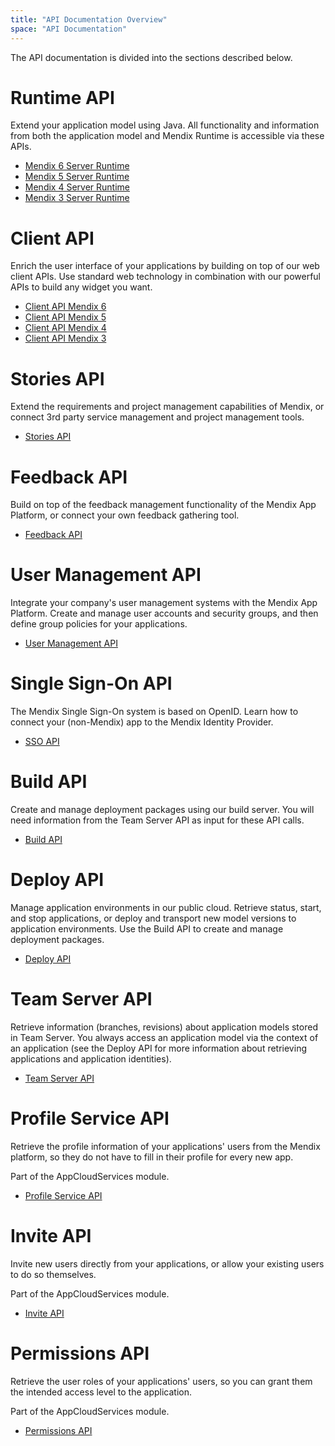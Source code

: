 ```yaml
---
title: "API Documentation Overview"
space: "API Documentation"
---
```


The API documentation is divided into the sections described below.

# Runtime API

Extend your application model using Java. All functionality and information from both the application model and Mendix Runtime is accessible via these APIs.

*   [Mendix 6 Server Runtime](https://apidocs.mendix.com/6/runtime/)
*   [Mendix 5 Server Runtime](https://apidocs.mendix.com/5/runtime/)
*   [Mendix 4 Server Runtime](https://apidocs.mendix.com/4/runtime/)
*   [Mendix 3 Server Runtime](https://apidocs.mendix.com/3/runtime/)

# Client API

Enrich the user interface of your applications by building on top of our web client APIs. Use standard web technology in combination with our powerful APIs to build any widget you want.

*   [Client API Mendix 6](https://apidocs.mendix.com/6/client/)
*   [Client API Mendix 5](https://apidocs.mendix.com/5/client/)
*   [Client API Mendix 4](https://apidocs.mendix.com/4/client/)
*   [Client API Mendix 3](https://apidocs.mendix.com/3/client/)

# Stories API

Extend the requirements and project management capabilities of Mendix, or connect 3rd party service management and project management tools.

*   [Stories API](stories-api)

# Feedback API

Build on top of the feedback management functionality of the Mendix App Platform, or connect your own feedback gathering tool.

*   [Feedback API](feedback-api)

# User Management API

Integrate your company's user management systems with the Mendix App Platform. Create and manage user accounts and security groups, and then define group policies for your applications.

*   [User Management API](user-management-api)

# Single Sign-On API

The Mendix Single Sign-On system is based on OpenID. Learn how to connect your (non-Mendix) app to the Mendix Identity Provider.

*   [SSO API](single-sign-on-api)

# Build API

Create and manage deployment packages using our build server. You will need information from the Team Server API as input for these API calls.

*   [Build API](build-api)

# Deploy API

Manage application environments in our public cloud. Retrieve status, start, and stop applications, or deploy and transport new model versions to application environments. Use the Build API to create and manage deployment packages.

*   [Deploy API](deploy-api)

# Team Server API

Retrieve information (branches, revisions) about application models stored in Team Server. You always access an application model via the context of an application (see the Deploy API for more information about retrieving applications and application identities).

*   [Team Server API](team-server-api)

# Profile Service API

Retrieve the profile information of your applications' users from the Mendix platform, so they do not have to fill in their profile for every new app.

Part of the AppCloudServices module.

*   [Profile Service API](profile-api)

# Invite API

Invite new users directly from your applications, or allow your existing users to do so themselves.

Part of the AppCloudServices module.

*   [Invite API](invite-api)

# Permissions API

Retrieve the user roles of your applications' users, so you can grant them the intended access level to the application.

Part of the AppCloudServices module.

*   [Permissions API](permissions-api)
